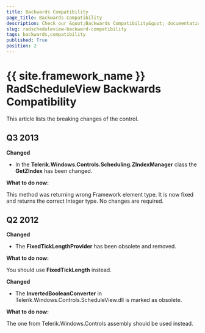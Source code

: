 ```yaml
---
title: Backwards Compatibility
page_title: Backwards Compatibility
description: Check our &quot;Backwards Compatibility&quot; documentation article for the RadScheduleView {{ site.framework_name }} control.
slug: radscheduleview-backward-compatibility
tags: backwards,compatibility
published: True
position: 2
---
```


# {{ site.framework_name }} RadScheduleView Backwards Compatibility


This article lists the breaking changes of the control.

## Q3 2013

__Changed__

* In the __Telerik.Windows.Controls.Scheduling.ZIndexManager__ class the __GetZIndex__ has been changed.                        

__What to do now:__

This method was returning wrong Framework element type. It is now fixed and returns the correct Integer type. No changes are required.                

## Q2 2012

__Changed__

* The __FixedTickLengthProvider__ has been obsolete and removed.                        

__What to do now:__

You should use __FixedTickLength__ instead.                

__Changed__

* The __InvertedBooleanConverter__ in Telerik.Windows.Controls.ScheduleView.dll is marked as obsolete.                        

__What to do now:__

The one from Telerik.Windows.Controls assembly should be used instead.